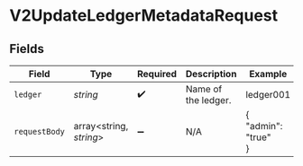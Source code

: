 # V2UpdateLedgerMetadataRequest


## Fields

| Field                   | Type                    | Required                | Description             | Example                 |
| ----------------------- | ----------------------- | ----------------------- | ----------------------- | ----------------------- |
| `ledger`                | *string*                | :heavy_check_mark:      | Name of the ledger.     | ledger001               |
| `requestBody`           | array<string, *string*> | :heavy_minus_sign:      | N/A                     | {<br/>"admin": "true"<br/>} |